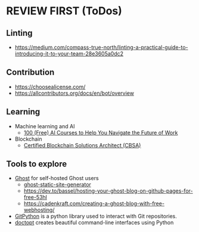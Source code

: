 # REVIEW FIRST (ToDos)

## Linting

- https://medium.com/compass-true-north/linting-a-practical-guide-to-introducing-it-to-your-team-28e3605a0dc2

## Contribution

- https://choosealicense.com/
- https://allcontributors.org/docs/en/bot/overview

## Learning

* Machine learning and AI
    * [100 (Free) AI Courses to Help You Navigate the Future of Work](https://www.linkedin.com/business/learning/blog/100-free-ai-courses-to-help-you-navigate-the-future-of-work)
* Blockchain
    * [Certified Blockchain Solutions Architect (CBSA)](https://blockchaintrainingalliance.com/collections/self-paced-training)

## Tools to explore

- [Ghost](https://ghost.org/docs/config/) for self-hosted Ghost users
  - [ghost-static-site-generator](https://www.npmjs.com/package/ghost-static-site-generator)
  - https://dev.to/bassel/hosting-your-ghost-blog-on-github-pages-for-free-53hl
  - https://cadenkraft.com/creating-a-ghost-blog-with-free-webhosting/
- [GitPython](https://github.com/gitpython-developers/GitPython) is a python library used to interact with Git repositories.
- [doctopt](https://github.com/docopt/docopt) creates beautiful command-line interfaces using Python
